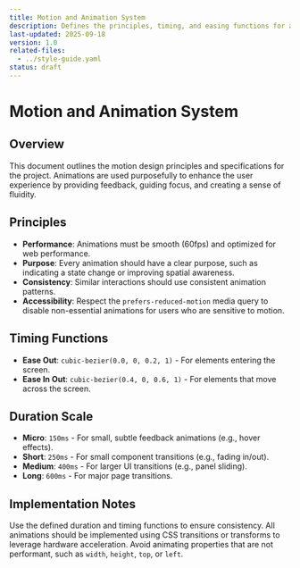```yaml
---
title: Motion and Animation System
description: Defines the principles, timing, and easing functions for animations in the Beer Game application.
last-updated: 2025-09-18
version: 1.0
related-files:
  - ../style-guide.yaml
status: draft
---
```


# Motion and Animation System

## Overview
This document outlines the motion design principles and specifications for the project. Animations are used purposefully to enhance the user experience by providing feedback, guiding focus, and creating a sense of fluidity.

## Principles
- **Performance**: Animations must be smooth (60fps) and optimized for web performance.
- **Purpose**: Every animation should have a clear purpose, such as indicating a state change or improving spatial awareness.
- **Consistency**: Similar interactions should use consistent animation patterns.
- **Accessibility**: Respect the `prefers-reduced-motion` media query to disable non-essential animations for users who are sensitive to motion.

## Timing Functions
- **Ease Out**: `cubic-bezier(0.0, 0, 0.2, 1)` - For elements entering the screen.
- **Ease In Out**: `cubic-bezier(0.4, 0, 0.6, 1)` - For elements that move across the screen.

## Duration Scale
- **Micro**: `150ms` - For small, subtle feedback animations (e.g., hover effects).
- **Short**: `250ms` - For small component transitions (e.g., fading in/out).
- **Medium**: `400ms` - For larger UI transitions (e.g., panel sliding).
- **Long**: `600ms` - For major page transitions.

## Implementation Notes
Use the defined duration and timing functions to ensure consistency. All animations should be implemented using CSS transitions or transforms to leverage hardware acceleration. Avoid animating properties that are not performant, such as `width`, `height`, `top`, or `left`.
